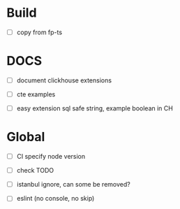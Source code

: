 # Build

-   [ ] copy from fp-ts

# DOCS

-   [ ] document clickhouse extensions

-   [ ] cte examples

-   [ ] easy extension sql safe string, example boolean in CH

# Global

-   [ ] CI specify node version

-   [ ] check TODO

-   [ ] istanbul ignore, can some be removed?

-   [ ] eslint (no console, no skip)
